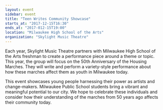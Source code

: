 ```yaml
---
layout: event
sidebar: event
title: "Teen Writes Community Showcase"
starts_at: "2017-12-15T16:30"
ends_at: "2017-012-15T19:00"
location: "Milwaukee High School of the Arts"
organization: "Skylight Music Theatre"
---
```


Each year, Skylight Music Theatre partners with Milwaukee High School of the Arts freshman to create a performance piece around a theme or topic. This year, the group will focus on the 50th Anniversary of the Housing Marches. They will write and perform a variety-style performance about how these marches affect them as youth in Milwaukee today.

This event showcases young people harnessing their power as artists and change-makers. Milwaukee Public School students bring a vibrant and meaningful potential to our city. We hope to celebrate these individuals and  consider how their understanding of the marches from 50 years ago affects their community today.
